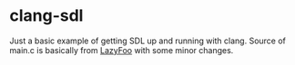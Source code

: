 # clang-sdl

Just a basic example of getting SDL up and running with clang. Source of main.c is basically from
[LazyFoo](https://lazyfoo.net/tutorials/SDL/01_hello_SDL/index2.php) with some minor changes.
